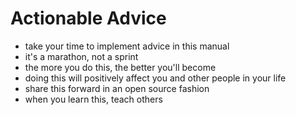 # Actionable Advice

* take your time to implement advice in this manual
* it's a marathon, not a sprint
* the more you do this, the better you'll become
* doing this will positively affect you and other people in your life
* share this forward in an open source fashion
* when you learn this, teach others

